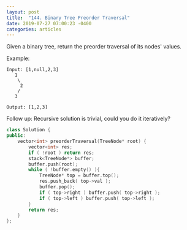 ```yaml
---
layout: post
title:  "144. Binary Tree Preorder Traversal"
date: 2019-07-27 07:00:23 -0400
categories: articles
---
```


Given a binary tree, return the preorder traversal of its nodes' values.

Example:
```
Input: [1,null,2,3]
   1
    \
     2
    /
   3

Output: [1,2,3]
```
Follow up: Recursive solution is trivial, could you do it iteratively?

```c++
class Solution {
public:
    vector<int> preorderTraversal(TreeNode* root) {
        vector<int> res;
        if ( !root ) return res;
        stack<TreeNode*> buffer;
        buffer.push(root);
        while ( !buffer.empty() ){
            TreeNode* top = buffer.top();
            res.push_back( top->val );
            buffer.pop();
            if ( top->right ) buffer.push( top->right );
            if ( top->left ) buffer.push( top->left );
        }
        return res;
    }
};
```